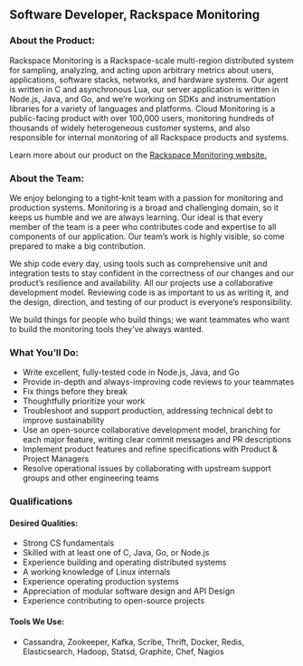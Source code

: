 
## Software Developer, Rackspace Monitoring

### About the Product:

Rackspace Monitoring is a Rackspace-scale multi-region distributed system for sampling, analyzing, and acting upon arbitrary metrics about users, applications, software stacks, networks, and hardware systems. Our agent is written in C and asynchronous Lua, our server application is written in Node.js, Java, and Go, and we’re working on SDKs and instrumentation libraries for a variety of languages and platforms. Cloud Monitoring is a public-facing product with over 100,000 users, monitoring hundreds of thousands of widely heterogeneous customer systems, and also responsible for internal monitoring of all Rackspace products and systems.

Learn more about our product on the [Rackspace Monitoring website.](http://www.rackspace.com/cloud/monitoring)

### About the Team:

We enjoy belonging to a tight-knit team with a passion for monitoring and production systems. Monitoring is a broad and challenging domain, so it keeps us humble and we are always learning. Our ideal is that every member of the team is a peer who contributes code and expertise to all components of our application. Our team’s work is highly visible, so come prepared to make a big contribution. 

We ship code every day, using tools such as comprehensive unit and integration tests to stay confident in the correctness of our changes and our product’s resilience and availability. All our projects use a collaborative development model. Reviewing code is as important to us as writing it, and the design, direction, and testing of our product is everyone’s responsibility. 

We build things for people who build things; we want teammates who want to build the monitoring tools they’ve always wanted. 

### What You’ll Do:

* Write excellent, fully-tested code in Node.js, Java, and Go
* Provide in-depth and always-improving code reviews to your teammates
* Fix things before they break
* Thoughtfully prioritize your work
* Troubleshoot and support production, addressing technical debt to improve sustainability
* Use an open-source collaborative development model, branching for each major feature, writing clear commit messages and PR descriptions
* Implement product features and refine specifications with Product & Project Managers
* Resolve operational issues by collaborating with upstream support groups and other engineering teams

### Qualifications

#### Desired Qualities:
* Strong CS fundamentals 
* Skilled with at least one of C, Java, Go, or Node.js
* Experience building and operating distributed systems
* A working knowledge of Linux internals
* Experience operating production systems
* Appreciation of modular software design and API Design
* Experience contributing to open-source projects

#### Tools We Use:

*  Cassandra, Zookeeper, Kafka, Scribe, Thrift, Docker, Redis, Elasticsearch, Hadoop, Statsd, Graphite, Chef, Nagios 

